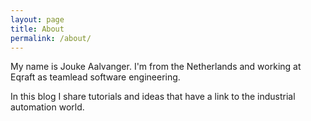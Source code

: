 ```yaml
---
layout: page
title: About
permalink: /about/
---
```


My name is Jouke Aalvanger. I'm from the Netherlands and working at Eqraft as teamlead software engineering. 

In this blog I share tutorials and ideas that have a link to the industrial automation world.
